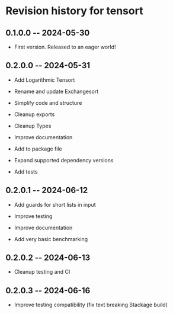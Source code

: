 # Revision history for tensort

## 0.1.0.0 -- 2024-05-30

* First version. Released to an eager world!

## 0.2.0.0 -- 2024-05-31

* Add Logarithmic Tensort

* Rename and update Exchangesort

* Simplify code and structure

* Cleanup exports

* Cleanup Types

* Improve documentation

* Add to package file

* Expand supported dependency versions

* Add tests

## 0.2.0.1 -- 2024-06-12

* Add guards for short lists in input

* Improve testing

* Improve documentation

* Add very basic benchmarking

## 0.2.0.2 -- 2024-06-13

* Cleanup testing and CI

## 0.2.0.3 -- 2024-06-16

* Improve testing compatibility (fix text breaking Stackage build)
